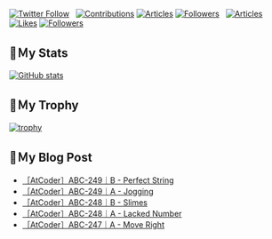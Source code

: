 [![Twitter Follow](https://img.shields.io/twitter/follow/hyperdb?label=twitter&logo=twitter&style=plastic)](https://twitter.com/hyperdb)
&nbsp;
[![Contributions](https://badgen.org/img/qiita/hyperdb/contributions?style=plastic)](https://qiita.com/hyperdb)
[![Articles](https://badgen.org/img/qiita/hyperdb/articles?style=plastic)](https://qiita.com/hyperdb)
[![Followers](https://badgen.org/img/qiita/hyperdb/followers?style=plastic)](https://qiita.com/hyperdb)
&nbsp;
[![Articles](https://badgen.org/img/zenn/hyperdb/articles)](https://zenn.dev/hyperdb)
[![Likes](https://badgen.org/img/zenn/hyperdb/likes?style=plastic)](https://zenn.dev/hyperdb)
[![Followers](https://badgen.org/img/zenn/hyperdb/followers?style=plastic)](https://zenn.dev/hyperdb)

## 🔖Ｍy Stats

[![GitHub stats](https://github-readme-stats-eight-theta.vercel.app/api?username=hyperdb&theme=radical&count_private=true&show_icons=true)](https://github.com/anuraghazra/github-readme-stats)

## 🔖Ｍy Trophy

[![trophy](https://github-profile-trophy.vercel.app/?username=hyperdb&theme=onedark)](https://github.com/ryo-ma/github-profile-trophy)

## 🔖Ｍy Blog Post

<!-- BLOG-POST-LIST:START -->
- [［AtCoder］ABC-249｜B - Perfect String](https://zenn.dev/hyperdb/articles/50d65bc1d83fa0)
- [［AtCoder］ABC-249｜A - Jogging](https://zenn.dev/hyperdb/articles/0354639afecd99)
- [［AtCoder］ABC-248｜B - Slimes](https://zenn.dev/hyperdb/articles/c796166b475fbc)
- [［AtCoder］ABC-248｜A - Lacked Number](https://zenn.dev/hyperdb/articles/73bf3080df52b8)
- [［AtCoder］ABC-247｜A - Move Right](https://zenn.dev/hyperdb/articles/acdfbcab16029a)
<!-- BLOG-POST-LIST:END -->
